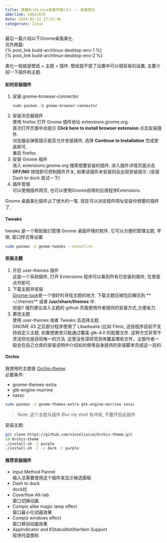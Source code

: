 ```yaml
---
title: 搭建ArchLinux桌面环境(三) -- 桌面美化
abbrlink: 5db2c6f6
date: 2024-01-13 17:31:46
categories: linux
---
```

最后一篇介绍以下Gnome桌面美化.  <!--more-->  
另外两篇:  
{% post_link build-archlinux-desktop-env-1 %}  
{% post_link build-archlinux-desktop-env-2 %}  

美化一般就是壁纸 + 主题 + 插件. 壁纸就不提了设置中可以很容易的设置, 主要介绍一下插件和主题.  

#### 如何安装插件  
1. 安装 gnome-browser-connector  
    ```
    sudo pacman -S gnome-browser-connector
    ```
2. 安装浏览器插件  
    使用 firefox 打开 Gnome 插件地址 extensions.gnome.org.    
    首次打开页面中会提示 **Click here to install browser extension** 点击安装插件.  
    浏览器会弹窗提示是否允许安装插件, 选择 **Continue to Installation** 完成安装即可.  
    重启 firefox.  
3. 安装 Gnome 插件  
    进入 extensions.gnome.org 搜索想要安装的插件, 进入插件详情页面点击 **OFF/NO** 按钮即可控制插件开关, 如果该插件未安装则会出现安装提示. (安装 Dash to dock 尝试一下)  
4. 插件管理  
    可以使用插件网页, 也可以使用Gnome自带的应用程序Extensions.  

Gnome 桌面美化插件占了很大的一笔. 现在可以浏览插件网址安装你想要的插件了.  

#### Tweaks  
 tweaks  是一个帮助我们管理 Gnome 桌面环境的软件, 它可以方便的管理主题, 字体, 窗口样式等设置.  
```sh
sudo pacman -S gnome-tweaks --noconfirm
```

#### 安装主题  
1. 开启 user-themes 插件  
    这是一个系统插件, 打开 Extensions 程序可以看到所有已安装的插件, 在里面点开即可.
2. 下载主题并安装  
    [Gnome-look](www.gnome-look.org)是一个很好的寻找主题的地方. 下载主题压缩包后解压到 ** ~/.themes** 或者 **/usr/share/themes** 中.  
    但是!! 强烈建议进入主题的 github 页面使用作者提供的安装方式,方便省力.  
3. 更改主题  
    使用 user-themes 或者 Tweaks 去选择主题.  
    GNOME 43 之后部分程序使用了 Libadwaita (比如 Files), 这些程序目前不支持自定义主题, 如果想更改只能通过覆盖 gtk-4.0 的配置文件. 这种方式非常不灵活但也是目前唯一的方法. 这里没有深研究具体覆盖哪些文件，主题作者一般会在自己仓库的安装说明中介绍如何使用自身提供的安装脚本完成这一目的.  

#### Orchis 
我使用的主题是 [Orchis-theme](https://github.com/vinceliuice/Orchis-theme).  
必要条件:  

- gnome-themes-extra  
- gtk-engine-murrine  
- sassc

```sh
sudo pacman -S gnome-themes-extra gtk-engine-murrine sassc
```

> Note: 这个主题与插件 Blur my shell 有冲突, 不要开启此插件.  

安装主题:  
```sh
git clone https://github.com/vinceliuice/Orchis-theme.git
cd Orchis-theme
./install.sh -t purple 
./install.sh -l -c dark -t purple 
```

#### 推荐安装插件  
- Input Method Pannel  
    输入法需要使用这个插件来显示候选面板
- Dash to dock  
    dock栏
- Coverflow Alt-tab  
    窗口切换动画
- Compiz alike magic lamp effect  
    窗口最小化动画效果
- Compiz windows effect  
    窗口移动动画效果
- AppIndicator and KStatusNotifierItem Support  
    程序托盘图标


